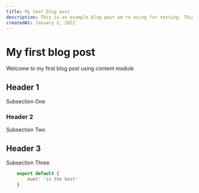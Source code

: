 ```yaml
---
title: My test blog post
description: This is an example blog post we're using for testing. This is an example blog post we're using for testing. This is an example blog post we're using for testing.This is an example blog post we're using for testing. This is an example blog post we're using for testing. This is an example blog post we're using for testing. This is an example blog post we're using for testing.
createdAt: January 2, 2022
---
```

# My first blog post

Welcome to my first blog post using content module

## Header 1

Subsection One

### Header 2

Subsection Two

## Header 3

Subsection Three

```javascript
    export default {
        nuxt: 'is the best'
    }
```
